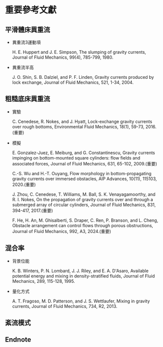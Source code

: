 # 重要參考文獻
## 平滑體床異重流
- 異重流3運動項

  H. E. Huppert and J. E. Simpson, The slumping of gravity currents, Journal of Fluid Mechanics, 99(4), 785-799, 1980.
  
- 異重流半高

  J. O. Shin, S. B. Dalziel, and P. F. Linden, Gravity currents produced by lock exchange, Journal of Fluid Mechanics, 521, 1-34, 2004.

## 粗糙底床異重流
- 實驗

  C. Cenedese, R. Nokes, and J. Hyatt, Lock-exchange gravity currents over rough bottoms, Environmental Fluid Mechanics, 18(1), 59-73, 2016.(重要)
  
- 模擬

  E. Gonzalez-Juez, E. Meiburg, and G. Constantinescu, Gravity currents impinging on bottom-mounted square cylinders: flow fields and associated forces, Journal of Fluid Mechanics, 631, 65-102, 2009.(重要)

  C.-S. Wu and H.-T. Ouyang, Flow morphology in bottom-propagating gravity currents over immersed obstacles, AIP Advances, 10(11), 115103, 2020.(重要)

  J. Zhou, C. Cenedese, T. Williams, M. Ball, S. K. Venayagamoorthy, and R. I. Nokes, On the propagation of gravity currents over and through a submerged array of circular cylinders, Journal of Fluid Mechanics, 831, 394-417, 2017.(重要)

  F. He, H. An, M. Ghisalberti, S. Draper, C. Ren, P. Branson, and L. Cheng, Obstacle arrangement can control flows through porous obstructions, Journal of Fluid Mechanics, 992, A3, 2024.(重要)

## 混合率
- 背景位能

  K. B. Winters, P. N. Lombard, J. J. Riley, and E. A. D'Asaro, Available potential energy and mixing in density-stratified fluids, Journal of Fluid Mechanics, 289, 115-128, 1995.
  
- 量化方式

  A. T. Fragoso, M. D. Patterson, and J. S. Wettlaufer, Mixing in gravity currents, Journal of Fluid Mechanics, 734, R2, 2013.
  
## 紊流模式

## Endnote



